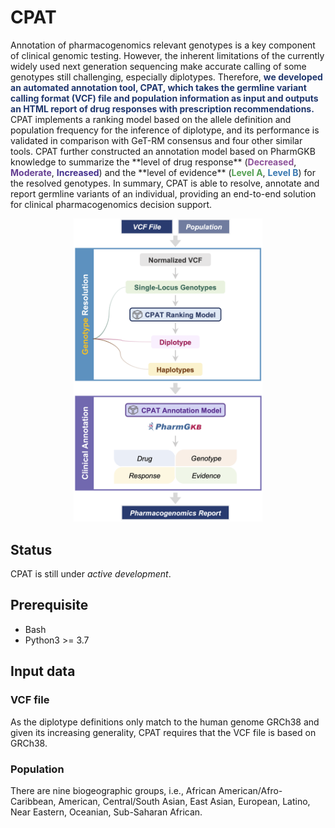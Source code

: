 # CPAT


<p>Annotation of pharmacogenomics relevant genotypes is a key component of clinical genomic testing. However, the inherent limitations of the currently widely used next generation sequencing make accurate calling of some genotypes still challenging, especially diplotypes. Therefore, <span style="color: #20376D"><b>we developed an automated annotation tool, CPAT, which takes the germline variant calling format (VCF) file and population information as input and outputs an HTML report of drug responses with prescription recommendations.</b></span> CPAT implements a ranking model based on the allele definition and population frequency for the inference of diplotype, and its performance is validated in comparison with GeT-RM consensus and four other similar tools. CPAT further constructed an annotation model based on PharmGKB knowledge to summarize the **level of drug response** (<span style="color: #8E529A"><b>Decreased</b></span>, <span style="color: #653F92"><b>Moderate</b></span>, <span style="color: #44308d"><b>Increased</b></span>) and the **level of evidence** (<span style="color: #54A052"><b>Level A</b></span>, <span style="color: #3978B1"><b>Level B</b></span>) for the resolved genotypes. In summary, CPAT is able to resolve, annotate and report germline variants of an individual, providing an end-to-end solution for clinical pharmacogenomics decision support.</p>

<p align="center">
<img src="./assets/cpat_architecture.png" width="60%" />
</p>

## Status
CPAT is still under _active development_.
## Prerequisite
- Bash
- Python3 >= 3.7
## Input data
### VCF file
As the diplotype definitions only match to the human genome GRCh38 and given its increasing generality, CPAT requires that the VCF file is based on GRCh38.

### Population
There are nine biogeographic groups, i.e., African American/Afro-Caribbean, American, Central/South Asian, East Asian, European, Latino, Near Eastern, Oceanian, Sub-Saharan African.